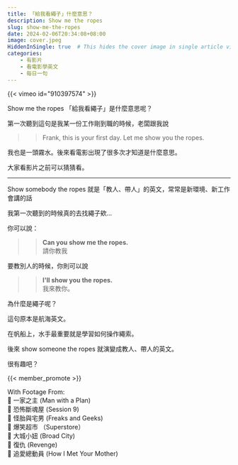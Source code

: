 ```yaml
---
title: 「給我看繩子」什麼意思？
description: Show me the ropes
slug: show-me-the-ropes
date: 2024-02-06T20:34:08+08:00
image: cover.jpeg
HiddenInSingle: true  # This hides the cover image in single article view
categories:
    - 有影片
    - 看電影學英文
    - 每日一句
---
```



{{< vimeo id="910397574" >}}

Show me the ropes 「給我看繩子」是什麼意思呢？  

第一次聽到這句是我某一份工作剛到職的時候，老闆跟我說 

>> Frank, this is your first day. Let me show you the ropes.  

我也是一頭霧水。後來看電影出現了很多次才知道是什麼意思。

大家看影片之前可以猜猜看。

---

Show somebody the ropes 就是「教人、帶人」的英文，常常是新環境、新工作會講的話

我第一次聽到的時候真的去找繩子欸...

你可以說：

>> **Can you show me the ropes.**     
>> 請你教我

要教別人的時候，你則可以說
>> **I'll show you the ropes.**   
>> 我來教你。

為什麼是繩子呢？

這句原本是航海英文。

在帆船上，水手最重要就是學習如何操作繩索。

後來 show someone the ropes 就演變成教人、帶人的英文。

很有趣吧？

{{< member_promote >}}

With Footage From:  
🎥 一家之主 (Man with a Plan)  
🎥 恐怖斷魂屋 (Session 9)  
🎥 怪胎與宅男 (Freaks and Geeks)  
🎥 爆笑超市 （Superstore）  
🎥 大城小妞 (Broad City)  
🎥 復仇 (Revenge)  
🎥 追愛總動員 (How I Met Your Mother)  


